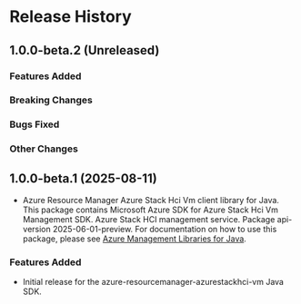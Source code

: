 # Release History

## 1.0.0-beta.2 (Unreleased)

### Features Added

### Breaking Changes

### Bugs Fixed

### Other Changes

## 1.0.0-beta.1 (2025-08-11)

- Azure Resource Manager Azure Stack Hci Vm client library for Java. This package contains Microsoft Azure SDK for Azure Stack Hci Vm Management SDK. Azure Stack HCI management service. Package api-version 2025-06-01-preview. For documentation on how to use this package, please see [Azure Management Libraries for Java](https://aka.ms/azsdk/java/mgmt).
### Features Added

- Initial release for the azure-resourcemanager-azurestackhci-vm Java SDK.
